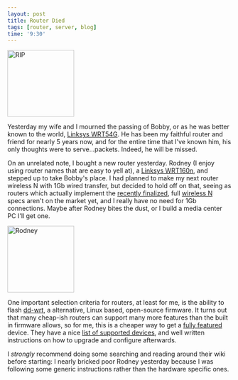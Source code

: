 ```yaml
---
layout: post
title: Router Died
tags: [router, server, blog]
time: '9:30'
---
```


<img class="img_right" src="http://greymaple.com/~rochester/product_images/WRT54GL.jpg" title="RIP" width="150" height="150" />

Yesterday my wife and I mourned the passing of Bobby, or as he was better known to the world, [Linksys WRT54G].  He has been my faithful router and friend for nearly 5 years now, and for the entire time that I've known him, his only thoughts were to serve...packets.  Indeed, he will be missed.

On an unrelated note, I bought a new router yesterday.  Rodney (I enjoy using router names that are easy to yell at), a [Linksys WRT160n], and stepped up to take Bobby's place.  I had planned to make my next router wireless N with 1Gb wired transfer, but decided to hold off on that, seeing as routers which actually implement the [recently finalized], full [wireless N] specs aren't on the market yet, and I really have no need for 1Gb connections.  Maybe after Rodney bites the dust, or I build a media center PC I'll get one.

<img class="img_left" src="http://hargalaptopnotebooknetbookaceraspiretoshibasatellitehp.com/images/Linksys_WRT160N.jpg" title="Rodney" width="150" height="150" />

One important selection criteria for routers, at least for me, is the ability to flash [dd-wrt], a alternative, Linux based, open-source firmware.  It turns out that many cheap-ish routers can support many more features than the built in firmware allows, so for me, this is a cheaper way to get a [fully featured] device.  They have a nice [list of supported devices], and well written instructions on how to upgrade and configure afterwards.

I *strongly* recommend doing some searching and reading around their wiki before starting: I nearly bricked poor Rodney yesterday because I was following some generic instructions rather than the hardware specific ones.

[Linksys WRT54G]:http://www.linksys.com/servlet/Satellite?c=L_Product_C2&childpagename=US%2FLayout&cid=1149562300349&pagename=Linksys%2FCommon%2FVisitorWrapper

[Linksys WRT160n]:http://www.linksysbycisco.com/US/en/products/WRT160N

[recently finalized]:http://www.engadget.com/2009/09/12/its-official-802-11n-standard-finalized-after-a-mere-seven-yea/

[wireless N]:http://en.wikipedia.org/wiki/IEEE_802.11n-2009

[dd-wrt]:http://dd-wrt.com/site/content/about

[fully featured]:http://www.dd-wrt.com/wiki/index.php/What_is_DD-WRT%3F#File_Versions

[list of supported devices]:http://dd-wrt.com/site/support/router-database

